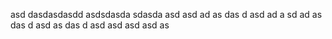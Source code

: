 asd
dasdasdasdd
asdsdasda
sdasda
asd
asd
ad
as
das
d
asd
ad
a
sd
ad
as
das
d
asd
as
das
d
asd
asd
asd
asd
as
